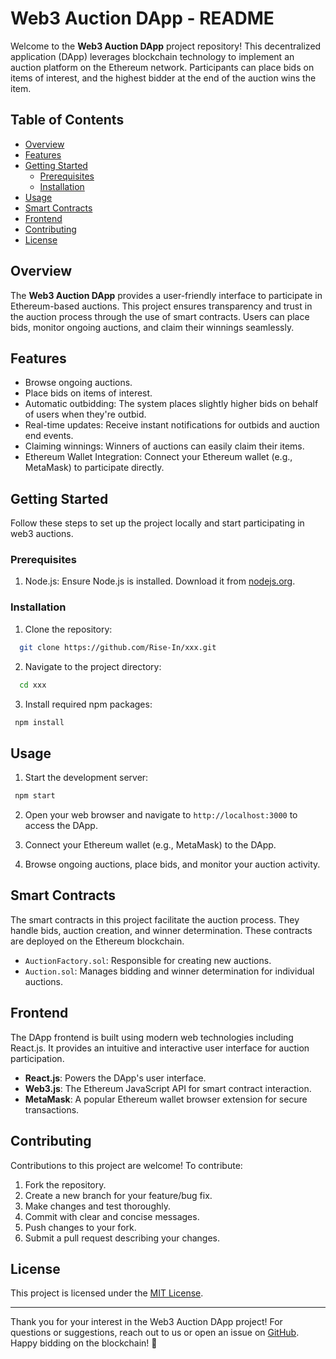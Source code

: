 # Web3 Auction DApp - README

Welcome to the **Web3 Auction DApp** project repository! This decentralized application (DApp) leverages blockchain technology to implement an auction platform on the Ethereum network. Participants can place bids on items of interest, and the highest bidder at the end of the auction wins the item.

## Table of Contents

- [Overview](#overview)
- [Features](#features)
- [Getting Started](#getting-started)
  - [Prerequisites](#prerequisites)
  - [Installation](#installation)
- [Usage](#usage)
- [Smart Contracts](#smart-contracts)
- [Frontend](#frontend)
- [Contributing](#contributing)
- [License](#license)

## Overview

The **Web3 Auction DApp** provides a user-friendly interface to participate in Ethereum-based auctions. This project ensures transparency and trust in the auction process through the use of smart contracts. Users can place bids, monitor ongoing auctions, and claim their winnings seamlessly.

## Features

- Browse ongoing auctions.
- Place bids on items of interest.
- Automatic outbidding: The system places slightly higher bids on behalf of users when they're outbid.
- Real-time updates: Receive instant notifications for outbids and auction end events.
- Claiming winnings: Winners of auctions can easily claim their items.
- Ethereum Wallet Integration: Connect your Ethereum wallet (e.g., MetaMask) to participate directly.

## Getting Started

Follow these steps to set up the project locally and start participating in web3 auctions.

### Prerequisites

1. Node.js: Ensure Node.js is installed. Download it from [nodejs.org](https://nodejs.org/).

### Installation

1. Clone the repository:

```bash
  git clone https://github.com/Rise-In/xxx.git
```

2. Navigate to the project directory:

```bash
  cd xxx
```

3. Install required npm packages:

```bash
 npm install
```

## Usage

1. Start the development server:

```bash
 npm start
```

2. Open your web browser and navigate to `http://localhost:3000` to access the DApp.

3. Connect your Ethereum wallet (e.g., MetaMask) to the DApp.

4. Browse ongoing auctions, place bids, and monitor your auction activity.

## Smart Contracts

The smart contracts in this project facilitate the auction process. They handle bids, auction creation, and winner determination. These contracts are deployed on the Ethereum blockchain.

- `AuctionFactory.sol`: Responsible for creating new auctions.
- `Auction.sol`: Manages bidding and winner determination for individual auctions.

## Frontend

The DApp frontend is built using modern web technologies including React.js. It provides an intuitive and interactive user interface for auction participation.

- **React.js**: Powers the DApp's user interface.
- **Web3.js**: The Ethereum JavaScript API for smart contract interaction.
- **MetaMask**: A popular Ethereum wallet browser extension for secure transactions.

## Contributing

Contributions to this project are welcome! To contribute:

1. Fork the repository.
2. Create a new branch for your feature/bug fix.
3. Make changes and test thoroughly.
4. Commit with clear and concise messages.
5. Push changes to your fork.
6. Submit a pull request describing your changes.

## License

This project is licensed under the [MIT License](LICENSE).

---

Thank you for your interest in the Web3 Auction DApp project! For questions or suggestions, reach out to us or open an issue on [GitHub](https://github.com/Rise-In). Happy bidding on the blockchain! 🚀

